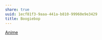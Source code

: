```yaml
---
share: true
uuid: 1ecf81f3-9aaa-441a-b810-99960e9e3429
title: Boogiebop
---
```

[Anime](/a0b15bdd-022a-4893-b12a-db25bfb5e041)
